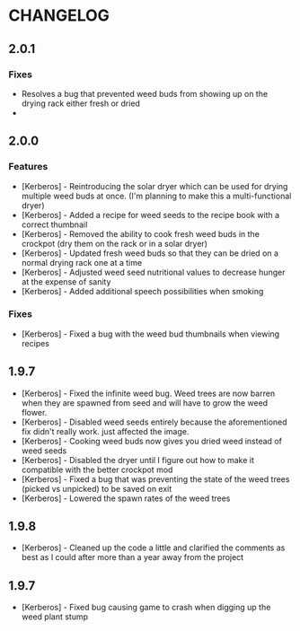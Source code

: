 # CHANGELOG

2.0.1
-----
### Fixes
- Resolves a bug that prevented weed buds from showing up on the drying rack either fresh or dried
- 

2.0.0
-----
### Features
- [Kerberos] - Reintroducing the solar dryer which can be used for drying multiple weed buds at once. (I'm planning to make this a multi-functional dryer)
- [Kerberos] - Added a recipe for weed seeds to the recipe book with a correct thumbnail
- [Kerberos] - Removed the ability to cook fresh weed buds in the crockpot (dry them on the rack or in a solar dryer)
- [Kerberos] - Updated fresh weed buds so that they can be dried on a normal drying rack one at a time
- [Kerberos] - Adjusted weed seed nutritional values to decrease hunger at the expense of sanity
- [Kerberos] - Added additional speech possibilities when smoking

### Fixes
- [Kerberos] - Fixed a bug with the weed bud thumbnails when viewing recipes


1.9.7
-----
- [Kerberos] - Fixed the infinite weed bug. Weed trees are now barren when they are spawned from seed and will have to grow the weed flower.
- [Kerberos] - Disabled weed seeds entirely because the aforementioned fix didn't really work. just affected the image.
- [Kerberos] - Cooking weed buds now gives you dried weed instead of weed seeds
- [Kerberos] - Disabled the dryer until I figure out how to make it compatible with the better crockpot mod
- [Kerberos] - Fixed a bug that was preventing the state of the weed trees (picked vs unpicked) to be saved on exit 
- [Kerberos] - Lowered the spawn rates of the weed trees

1.9.8
-----
- [Kerberos] - Cleaned up the code a little and clarified the comments as best as I could after more than a year away from the project

1.9.7
-----
- [Kerberos] - Fixed bug causing game to crash when digging up the weed plant stump